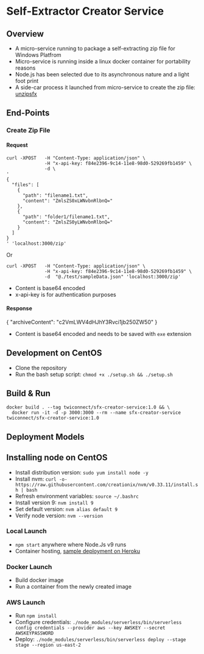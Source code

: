 # Self-Extractor Creator Service

## Overview

* A micro-service running to package a self-extracting zip file for Windows Platfrom
* Micro-service is running inside a linux docker container for portability reasons
* Node.js has been selected due to its asynchronous nature and a light foot print
* A side-car process it launched from micro-service to create the zip file: [unzipsfx](http://infozip.sourceforge.net/)

## End-Points

### Create Zip File

#### Request

```
curl -XPOST   -H "Content-Type: application/json" \
              -H "x-api-key: f84e2396-9c14-11e8-98d0-529269fb1459" \
              -d \
'
{
  "files": [
    {
      "path": "filename1.txt",
      "content": "ZmlsZS0xLWNvbnRlbnQ="
    },
    {
      "path": "folder1/filename1.txt",
      "content": "ZmlsZS0yLWNvbnRlbnQ="
    }
  ]
}
' 'localhost:3000/zip'
```

Or

```
curl -XPOST   -H "Content-Type: application/json" \
              -H "x-api-key: f84e2396-9c14-11e8-98d0-529269fb1459" \
              -d  "@./test/sampleData.json" 'localhost:3000/zip'
```


* Content is base64 encoded
* x-api-key is for authentication purposes

#### Response

{
  "archiveContent": "c2VmLWV4dHJhY3Rvci1jb250ZW50"
}

* Content is base64 encoded and needs to be saved with `exe` extension

## Development on CentOS

* Clone the repository
* Run the bash setup script: `chmod +x ./setup.sh && ./setup.sh`

## Build & Run

```
docker build . --tag twiconnect/sfx-creator-service:1.0 && \
  docker run -it -d -p 3000:3000 --rm --name sfx-creator-service twiconnect/sfx-creator-service:1.0
```

## Deployment Models

## Installing node on CentOS

* Install distribution version: `sudo yum install node -y`
* Install nvm: `curl -o- https://raw.githubusercontent.com/creationix/nvm/v0.33.11/install.sh | bash`
* Refresh environment variables: `source ~/.bashrc`
* Install version 9: `nvm install 9`
* Set default version: `nvm alias default 9`
* Verify node version: `nvm --version`

### Local Launch

* `npm start` anywhere where Node.Js v9 runs
* Container hosting, [sample deployment on Heroku](https://sfx-creator-service-dev.herokuapp.com/)

### Docker Launch

* Build docker image
* Run a container from the newly created image

### AWS Launch

* Run `npm install`
* Configure credentials: `./node_modules/serverless/bin/serverless config credentials --provider aws --key AWSKEY --secret AWSKEYPASSWORD`
* Deploy: `./node_modules/serverless/bin/serverless deploy --stage stage --region us-east-2`